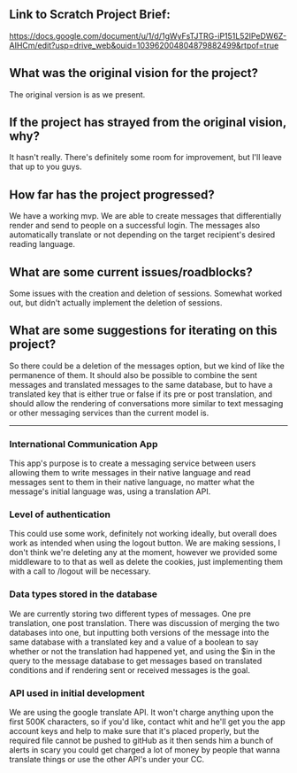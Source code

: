## Link to Scratch Project Brief:
https://docs.google.com/document/u/1/d/1gWyFsTJTRG-iP151L52lPeDW6Z-AIHCm/edit?usp=drive_web&ouid=103962004804879882499&rtpof=true

## What was the original vision for the project?
The original version is as we present.

## If the project has strayed from the original vision, why?
It hasn't really.  There's definitely some room for improvement, but I'll leave that up to you guys.

## How far has the project progressed?
We have a working mvp.  We are able to create messages that differentially render and send to people on a successful login.  The messages also automatically translate or not depending on the target recipient's desired reading language.  

## What are some current issues/roadblocks?
Some issues with the creation and deletion of sessions.  Somewhat worked out, but didn't actually implement the deletion of sessions.

## What are some suggestions for iterating on this project?
So there could be a deletion of the messages option, but we kind of like the permanence of them.  It should also be possible to combine the sent messages and translated messages to the same database, but to have a translated key that is either true or false if its pre or post translation, and should allow the rendering of conversations more similar to text messaging or other messaging services than the current model is.
___________________________________________________________

### International Communication App

This app's purpose is to create a messaging service between users allowing them to write messages in their native language and read messages sent to them in their native language, no matter what the message's initial language was, using a translation API.

### Level of authentication 

This could use some work, definitely not working ideally, but overall does work as intended when using the logout button.  We are making sessions, I don't think we're deleting any at the moment, however we provided some middleware to to that as well as delete the cookies, just implementing them with a call to /logout will be necessary.  

### Data types stored in the database

We are currently storing two different types of messages.  One pre translation, one post translation.  There was discussion of merging the two databases into one, but inputting both versions of the message into the same database with a translated key and a value of a boolean to say whether or not the translation had happened yet, and using the $in in the query to the message database to get messages based on translated conditions and if rendering sent or received messages is the goal.

### API used in initial development

We are using the google translate API.  It won't charge anything upon the first 500K characters, so if you'd like, contact whit and he'll get you the app account keys and help to make sure that it's placed properly, but the required file cannot be pushed to gitHub as it then sends him a bunch of alerts in scary you could get charged a lot of money by people that wanna translate things or use the other API's under your CC.  
